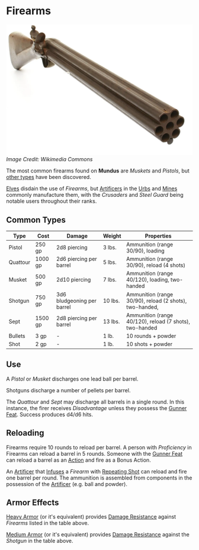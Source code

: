# Firearms

![Flintlock Pistol](images/nock-volley-gun.jpg)
*Image Credit: Wikimedia Commons*

The most common firearms found on **Mundus** are *Muskets* and *Pistols*, but [other types](../background/artifacts.md) have been discovered.

[Elves](../background/elves.md) disdain the use of *Firearms*, but [Artificers](artificer.md) in the [Urbs](../background/urbs.md)
and [Mines](../background/mines.md) commonly manufacture them, with the *Crusaders* and *Steel Guard* being notable users
throughout their ranks.

## Common Types

| Type     | Cost    | Damage                     | Weight  | Properties                                                |
| -------- | ------- | -------------------------- | ------- | --------------------------------------------------------- |
| Pistol   | 250 gp  | 2d8 piercing               | 3 lbs.  | Ammunition (range 30/90), loading                         |
| Quattour | 1000 gp | 2d6 piercing per barrel    | 5 lbs.  | Ammunition (range 30/90), reload (4 shots)                |
| Musket   | 500 gp  | 2d10 piercing              | 7 lbs.  | Ammunition (range 40/120), loading, two-handed            |
| Shotgun  | 750 gp  | 3d6 bludgeoning per barrel | 10 lbs. | Ammunition (range 30/90), reload (2 shots), two-handed,   |
| Sept     | 1500 gp | 2d8 piercing per barrel    | 13 lbs. | Ammunition (range 40/120), reload (7 shots), two-handed   |
| Bullets  | 3 gp    |             -              | 1 lb.   | 10 rounds + powder                                        |
| Shot     | 2 gp    |             -              | 1 lb.   | 10 shots + powder                                         |

## Use

A *Pistol* or *Musket* discharges one lead ball per barrel.

Shotguns discharge a number of pellets per barrel.

The *Quattour* and *Sept* may discharge all barrels in a single round. In this instance, the firer receives *Disadvantage* unless they possess
the [Gunner Feat]. Success produces d4/d6 hits.

## Reloading

Firearms require 10 rounds to reload per barrel. A person with *Proficiency* in Firearms can reload a barrel in 5 rounds.
Someone with the [Gunner Feat] can reload a barrel as an [Action] and fire as a Bonus Action.

An [Artificer](artificer.md) that [Infuses] a *Firearm* with [Repeating Shot] can reload and fire one barrel
per round. The ammunition is assembled from components in the possession of the [Artificer](artificer.md) (e.g. ball and powder).

## Armor Effects

[Heavy Armor] (or it's equivalent) provides [Damage Resistance] against *Firearms* listed in the table above.

[Medium Armor] (or it's equivalent) provides [Damage Resistance] against the *Shotgun* in the table above.

[Repeating Shot]: https://www.dndbeyond.com/sources/tcoe/artificer#RepeatingShot
[Gunner Feat]: https://www.dndbeyond.com/feats/gunner
[Infuses]: https://www.dndbeyond.com/sources/tcoe/artificer#ArtificerInfusions
[Heavy Armor]: https://www.dndbeyond.com/sources/basic-rules/equipment#HeavyArmor
[Medium Armor]: https://www.dndbeyond.com/sources/basic-rules/equipment#MediumArmor
[Damage Resistance]: https://www.dndbeyond.com/sources/basic-rules/combat#DamageResistanceandVulnerability
[Action]: https://www.dndbeyond.com/sources/basic-rules/combat#ActionsinCombat
